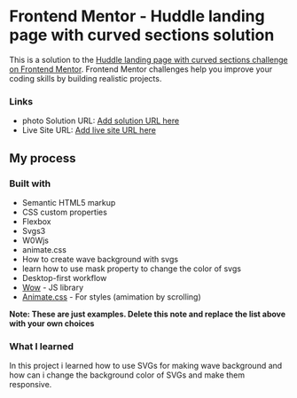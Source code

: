 # Frontend Mentor - Huddle landing page with curved sections solution

This is a solution to the [Huddle landing page with curved sections challenge on Frontend Mentor](https://www.frontendmentor.io/challenges/huddle-landing-page-with-curved-sections-5ca5ecd01e82137ec91a50f2). Frontend Mentor challenges help you improve your coding skills by building realistic projects. 



### Links

- photo Solution URL: [Add solution URL here](https://your-solution-url.com)
- Live Site URL: [Add live site URL here](https://frontendmentor-huddle.netlify.app/)

## My process

### Built with

- Semantic HTML5 markup
- CSS custom properties
- Flexbox
- Svgs3
- W0Wjs
- animate.css
- How to create wave background with svgs
- learn how to use mask property to change the color of svgs
- Desktop-first workflow
- [Wow](https://cdnjs.cloudflare.com/ajax/libs/wow/1.1.2/wow.min.js) - JS library
- [Animate.css](https://cdnjs.cloudflare.com/ajax/libs/animate.css/4.1.1/animate.min.css) - For styles (amimation by scrolling)

**Note: These are just examples. Delete this note and replace the list above with your own choices**

### What I learned

In this project i learned how to use SVGs for making wave background and how can i change the background color of SVGs and make them responsive.
